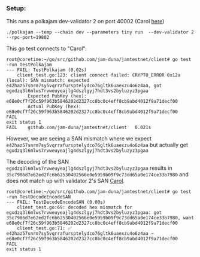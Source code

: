 

### Setup:

This runs a polkajam dev-validator 2 on port 40002 (Carol [here](https://docs.jamcha.in/basics/dev-accounts#carol))
```
./polkajam --temp --chain dev --parameters tiny run  --dev-validator 2 --rpc-port=19802
```

This go test connects to "Carol":
```
root@coretime:~/go/src/github.com/jam-duna/jamtestnet/client# go test -run TestPolkajam
--- FAIL: TestPolkajam (0.02s)
    client_test.go:123: client connect failed: CRYPTO_ERROR 0x12a (local): SAN mismatch: expected e42haz57snrm7sy5vqrrafursptelydco76gltk6uaexzu4o6z4aa, got egxdzq3l6mlws7rvweuyeajlg4dszlgyj7hdt3vs2byluzyz3pgaa
        Expected PubKey (hex): e68e0cf7f26c59f963b5846202d2327cc8bc0c4eff8cb9abd4012f9a71decf00
        Actual PubKey (hex):   e68e0cf7f26c59f963b5846202d2327cc8bc0c4eff8cb9abd4012f9a71decf00
FAIL
exit status 1
FAIL	github.com/jam-duna/jamtestnet/client	0.021s
```

However, we are seeing a SAN mismatch where we expect `e42haz57snrm7sy5vqrrafursptelydco76gltk6uaexzu4o6z4aa` but actually get `egxdzq3l6mlws7rvweuyeajlg4dszlgyj7hdt3vs2byluzyz3pgaa`



The decoding of the SAN `egxdzq3l6mlws7rvweuyeajlg4dszlgyj7hdt3vs2byluzyz3pgaa` results in `35c7986d7e62ed2fc6b62530402566e0e5959b09f9c73dd65a0e174ce33b7980` and does not match up with validator 2's SAN [Carol](https://docs.jamcha.in/basics/dev-accounts#carol). 

```
root@coretime:~/go/src/github.com/jam-duna/jamtestnet/client# go test -run TestDecodeEncodeSAN
--- FAIL: TestDecodeEncodeSAN (0.00s)
    client_test.go:69: decoded hex mismatch for egxdzq3l6mlws7rvweuyeajlg4dszlgyj7hdt3vs2byluzyz3pgaa: got 35c7986d7e62ed2fc6b62530402566e0e5959b09f9c73dd65a0e174ce33b7980, want e68e0cf7f26c59f963b5846202d2327cc8bc0c4eff8cb9abd4012f9a71decf00
    client_test.go:71: ✅ e42haz57snrm7sy5vqrrafursptelydco76gltk6uaexzu4o6z4aa → e68e0cf7f26c59f963b5846202d2327cc8bc0c4eff8cb9abd4012f9a71decf00
FAIL
exit status 1
```
